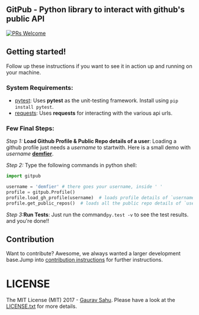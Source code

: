 ## GitPub - Python library to interact with github's public API
[![PRs Welcome](https://img.shields.io/badge/PRs-welcome-brightgreen.svg?style=flat-square)](http://makeapullrequest.com)


## Getting started!
Follow up these instructions if you want to see it in action up and running on your machine.

### **System Requirements**:


* [pytest](http://doc.pytest.org/en/latest/): Uses __pytest__ as the unit-testing framework. Install using <code>pip install pytest</code>.
* [requests](https://pypi.python.org/pypi/requests/2.11.1): Uses __requests__ for interacting with the various api urls.




### **Few Final Steps**:


*Step 1:* __Load Github Profile & Public Repo details of a user__: Loading a github profile just needs a _username_ to startwith. Here is a small demo with _username_ [__demfier__](https://github.com/Demfier).<br>

*Step 2:* Type the following commands in python shell:

```python
import gitpub

username = 'demfier' # there goes your username, inside ' '
profile = gitpub.Profile()
profile.load_gh_profile(username)  # loads profile details of `username`
profile.get_public_repos()  # loads all the public repo details of `username`
```

<i>Step 3:</i>__Run Tests__: Just run the command<code>py.test -v</code> to see the test results.
   and you're done!!



## Contribution
Want to contribute? Awesome, we always wanted a larger development base.Jump into  [contribution instructions](CONTRIBUTING.md) for further instructions.

# LICENSE
The MIT License (MIT) 2017 - [Gaurav Sahu](https://github.com/demfier). Please have a look at the [LICENSE.txt](https://github.com/Demfier/GitPub/blob/master/LICENSE.txt) for more details.
